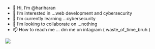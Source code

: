 - 👋 Hi, I’m @hariharan
- 👀 I’m interested in ...web development and cybersecurity
- 🌱 I’m currently learning ...cybersecurity
- 💞️ I’m looking to collaborate on ...nothing
- 📫 How to reach me ...
dm me on intagram ( waste_of_time_bruh )
<!---
hariharangit/hariharangit is a ✨ special ✨ repository because its `README.md` (this file) appears on your GitHub profile.
You can click the Preview link to take a look at your changes.
--->
<img src = 'https://github-readme-stats.vercel.app/api?username=hariharangit&show_icons=true&theme=chartreuse-dark&count_private=true&line_height=40' align='center'>
